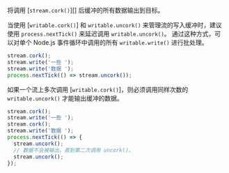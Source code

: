 <!-- YAML
added: v0.11.2
-->

将调用 [`stream.cork()`][] 后缓冲的所有数据输出到目标。

当使用 [`writable.cork()`] 和 `writable.uncork()` 来管理流的写入缓冲时，建议使用 `process.nextTick()` 来延迟调用 `writable.uncork()`。
通过这种方式，可以对单个 Node.js 事件循环中调用的所有 `writable.write()` 进行批处理。

```js
stream.cork();
stream.write('一些 ');
stream.write('数据 ');
process.nextTick(() => stream.uncork());
```

如果一个流上多次调用 [`writable.cork()`]，则必须调用同样次数的 `writable.uncork()` 才能输出缓冲的数据。

```js
stream.cork();
stream.write('一些 ');
stream.cork();
stream.write('数据 ');
process.nextTick(() => {
  stream.uncork();
  // 数据不会被输出，直到第二次调用 uncork()。
  stream.uncork();
});
```


